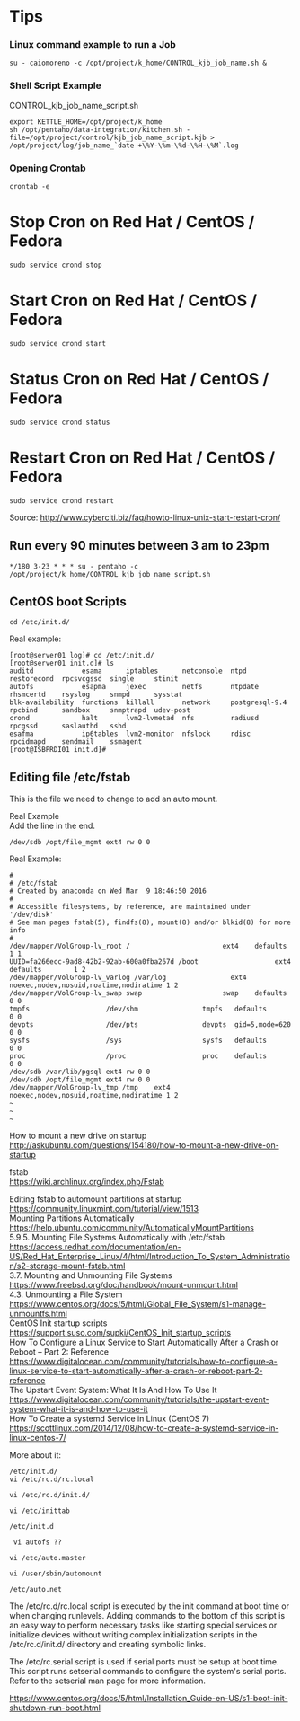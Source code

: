 # Tips

### Linux command example to run a Job
```
su - caiomoreno -c /opt/project/k_home/CONTROL_kjb_job_name.sh &
```

### Shell Script Example

CONTROL_kjb_job_name_script.sh
```
export KETTLE_HOME=/opt/project/k_home
sh /opt/pentaho/data-integration/kitchen.sh -file=/opt/project/control/kjb_job_name_script.kjb > /opt/project/log/job_name_`date +\%Y-\%m-\%d-\%H-\%M`.log

```
### Opening Crontab
```
crontab -e
```

# Stop Cron on Red Hat / CentOS / Fedora
```
sudo service crond stop
```

# Start Cron on Red Hat / CentOS / Fedora
```
sudo service crond start
```

# Status Cron on Red Hat / CentOS / Fedora
```
sudo service crond status
```

# Restart Cron on Red Hat / CentOS / Fedora
```
sudo service crond restart
```

Source:
http://www.cyberciti.biz/faq/howto-linux-unix-start-restart-cron/

## Run every 90 minutes between 3 am to 23pm
```
*/180 3-23 * * * su - pentaho -c /opt/project/k_home/CONTROL_kjb_job_name_script.sh
```

## CentOS boot Scripts
```
cd /etc/init.d/
```

Real example:

```
[root@server01 log]# cd /etc/init.d/
[root@server01 init.d]# ls
auditd            esama      iptables      netconsole  ntpd            restorecond  rpcsvcgssd  single     stinit
autofs            esapma     jexec         netfs       ntpdate         rhsmcertd    rsyslog     snmpd      sysstat
blk-availability  functions  killall       network     postgresql-9.4  rpcbind      sandbox     snmptrapd  udev-post
crond             halt       lvm2-lvmetad  nfs         radiusd         rpcgssd      saslauthd   sshd
esafma            ip6tables  lvm2-monitor  nfslock     rdisc           rpcidmapd    sendmail    ssmagent
[root@ISBPRDI01 init.d]#
```

## Editing file /etc/fstab
This is the file we need to change to add an auto mount.

Real Example<BR>
Add the line in the end.<BR>
```
/dev/sdb /opt/file_mgmt ext4 rw 0 0
```

Real Example:

```
#
# /etc/fstab
# Created by anaconda on Wed Mar  9 18:46:50 2016
#
# Accessible filesystems, by reference, are maintained under '/dev/disk'
# See man pages fstab(5), findfs(8), mount(8) and/or blkid(8) for more info
#
/dev/mapper/VolGroup-lv_root /                       ext4    defaults        1 1
UUID=fa266ecc-9ad8-42b2-92ab-600a0fba267d /boot                   ext4    defaults        1 2
/dev/mapper/VolGroup-lv_varlog /var/log                ext4    noexec,nodev,nosuid,noatime,nodiratime 1 2
/dev/mapper/VolGroup-lv_swap swap                    swap    defaults        0 0
tmpfs                   /dev/shm                tmpfs   defaults        0 0
devpts                  /dev/pts                devpts  gid=5,mode=620  0 0
sysfs                   /sys                    sysfs   defaults        0 0
proc                    /proc                   proc    defaults        0 0
/dev/sdb /var/lib/pgsql ext4 rw 0 0
/dev/sdb /opt/file_mgmt ext4 rw 0 0
/dev/mapper/VolGroup-lv_tmp /tmp    ext4 noexec,nodev,nosuid,noatime,nodiratime 1 2
~
~
~
```

How to mount a new drive on startup<BR>
http://askubuntu.com/questions/154180/how-to-mount-a-new-drive-on-startup<BR>

fstab<BR>
https://wiki.archlinux.org/index.php/Fstab<BR>

Editing fstab to automount partitions at startup<BR>
https://community.linuxmint.com/tutorial/view/1513<BR>
Mounting Partitions Automatically<BR>
https://help.ubuntu.com/community/AutomaticallyMountPartitions<BR>
5.9.5. Mounting File Systems Automatically with /etc/fstab<BR>
https://access.redhat.com/documentation/en-US/Red_Hat_Enterprise_Linux/4/html/Introduction_To_System_Administration/s2-storage-mount-fstab.html<BR>
3.7. Mounting and Unmounting File Systems<BR>
https://www.freebsd.org/doc/handbook/mount-unmount.html<BR>
4.3. Unmounting a File System<BR>
https://www.centos.org/docs/5/html/Global_File_System/s1-manage-unmountfs.html<BR>
CentOS Init startup scripts<BR>
https://support.suso.com/supki/CentOS_Init_startup_scripts<BR>
How To Configure a Linux Service to Start Automatically After a Crash or Reboot – Part 2: Reference<BR>
https://www.digitalocean.com/community/tutorials/how-to-configure-a-linux-service-to-start-automatically-after-a-crash-or-reboot-part-2-reference<BR>
The Upstart Event System: What It Is And How To Use It<BR>
https://www.digitalocean.com/community/tutorials/the-upstart-event-system-what-it-is-and-how-to-use-it<BR>
How To Create a systemd Service in Linux (CentOS 7)<BR>
https://scottlinux.com/2014/12/08/how-to-create-a-systemd-service-in-linux-centos-7/<BR>


More about it:
```
/etc/init.d/
vi /etc/rc.d/rc.local

vi /etc/rc.d/init.d/

vi /etc/inittab

/etc/init.d

 vi autofs ??

vi /etc/auto.master

vi /user/sbin/automount

/etc/auto.net
```

The /etc/rc.d/rc.local script is executed by the init command at boot time or when changing runlevels. Adding commands to the bottom of this script is an easy way to perform necessary tasks like starting special services or initialize devices without writing complex initialization scripts in the /etc/rc.d/init.d/ directory and creating symbolic links.

The /etc/rc.serial script is used if serial ports must be setup at boot time. This script runs setserial commands to configure the system's serial ports. Refer to the setserial man page for more information.

https://www.centos.org/docs/5/html/Installation_Guide-en-US/s1-boot-init-shutdown-run-boot.html
